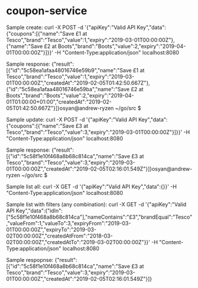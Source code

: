# coupon-service

Sample create:
curl -X POST -d '{"apiKey":"Valid API Key","data":{"coupons":[{"name":"Save £1 at Tesco","brand":"Tesco","value":1,"expiry":"2019-03-01T00:00:00Z"},{"name":"Save £2 at Boots","brand":"Boots","value":2,"expiry":"2019-04-01T00:00:00Z"}]}}' -H "Content-Type:application/json" localhost:8080

Sample response:
{"result":[{"id":"5c58ea1afaa48016746e59b9","name":"Save £1 at Tesco","brand":"Tesco","value":1,"expiry":"2019-03-01T00:00:00Z","createdAt":"2019-02-05T01:42:50.667Z"},{"id":"5c58ea1afaa48016746e59ba","name":"Save £2 at Boots","brand":"Boots","value":2,"expiry":"2019-04-01T01:00:00+01:00","createdAt":"2019-02-05T01:42:50.667Z"}]}osyan@andrew-ryzen ~/go/src $ 




Sample update:
curl -X POST -d '{"apiKey":"Valid API Key","data":{"coupons":[{"name":"Save £3 at Tesco","brand":"Tesco","value":3,"expiry":"2019-03-01T00:00:00Z"}]}}' -H "Content-Type:application/json" localhost:8080

Sample response:
{"result":[{"id":"5c58f1e10f468a8b68c814ca","name":"Save £3 at Tesco","brand":"Tesco","value":3,"expiry":"2019-03-01T00:00:00Z","createdAt":"2019-02-05T02:16:01.549Z"}]}osyan@andrew-ryzen ~/go/src $ 





Sample list all:
curl -X GET -d '{"apiKey":"Valid API Key","data":{}}' -H "Content-Type:application/json" localhost:8080

Sample list with filters (any combination):
curl -X GET -d '{"apiKey":"Valid API Key","data":{"idIn":["5c58f1e10f468a8b68c814ca"],"nameContains":"£3","brandEqual":"Tesco","valueFrom":1,"valueTo":3,"expiryFrom":"2019-03-01T00:00:00Z","expiryTo":"2019-03-02T00:00:00Z","createdAtFrom":"2018-03-02T00:00:00Z","createdAtTo":"2019-03-02T00:00:00Z"}}' -H "Content-Type:application/json" localhost:8080

Sample respopnse:
{"result":[{"id":"5c58f1e10f468a8b68c814ca","name":"Save £3 at Tesco","brand":"Tesco","value":3,"expiry":"2019-03-01T00:00:00Z","createdAt":"2019-02-05T02:16:01.549Z"}]}
